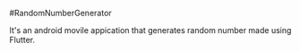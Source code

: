 #RandomNumberGenerator


It's an android movile appication that generates random number made using Flutter.
